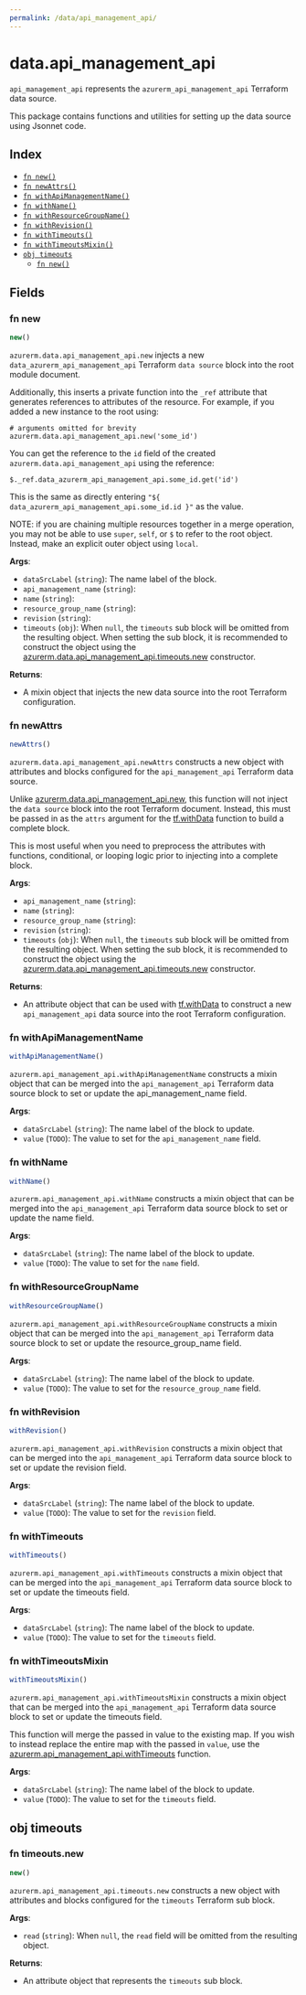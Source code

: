 ```yaml
---
permalink: /data/api_management_api/
---
```


# data.api_management_api

`api_management_api` represents the `azurerm_api_management_api` Terraform data source.



This package contains functions and utilities for setting up the data source using Jsonnet code.


## Index

* [`fn new()`](#fn-new)
* [`fn newAttrs()`](#fn-newattrs)
* [`fn withApiManagementName()`](#fn-withapimanagementname)
* [`fn withName()`](#fn-withname)
* [`fn withResourceGroupName()`](#fn-withresourcegroupname)
* [`fn withRevision()`](#fn-withrevision)
* [`fn withTimeouts()`](#fn-withtimeouts)
* [`fn withTimeoutsMixin()`](#fn-withtimeoutsmixin)
* [`obj timeouts`](#obj-timeouts)
  * [`fn new()`](#fn-timeoutsnew)

## Fields

### fn new

```ts
new()
```


`azurerm.data.api_management_api.new` injects a new `data_azurerm_api_management_api` Terraform `data source`
block into the root module document.

Additionally, this inserts a private function into the `_ref` attribute that generates references to attributes of the
resource. For example, if you added a new instance to the root using:

    # arguments omitted for brevity
    azurerm.data.api_management_api.new('some_id')

You can get the reference to the `id` field of the created `azurerm.data.api_management_api` using the reference:

    $._ref.data_azurerm_api_management_api.some_id.get('id')

This is the same as directly entering `"${ data_azurerm_api_management_api.some_id.id }"` as the value.

NOTE: if you are chaining multiple resources together in a merge operation, you may not be able to use `super`, `self`,
or `$` to refer to the root object. Instead, make an explicit outer object using `local`.

**Args**:
  - `dataSrcLabel` (`string`): The name label of the block.
  - `api_management_name` (`string`): 
  - `name` (`string`): 
  - `resource_group_name` (`string`): 
  - `revision` (`string`): 
  - `timeouts` (`obj`):  When `null`, the `timeouts` sub block will be omitted from the resulting object. When setting the sub block, it is recommended to construct the object using the [azurerm.data.api_management_api.timeouts.new](#fn-apimanagementapitimeoutsnew) constructor.

**Returns**:
- A mixin object that injects the new data source into the root Terraform configuration.


### fn newAttrs

```ts
newAttrs()
```


`azurerm.data.api_management_api.newAttrs` constructs a new object with attributes and blocks configured for the `api_management_api`
Terraform data source.

Unlike [azurerm.data.api_management_api.new](#fn-apimanagementapinew), this function will not inject the `data source`
block into the root Terraform document. Instead, this must be passed in as the `attrs` argument for the
[tf.withData](https://github.com/tf-libsonnet/core/tree/main/docs#fn-withdata) function to build a complete block.

This is most useful when you need to preprocess the attributes with functions, conditional, or looping logic prior to
injecting into a complete block.

**Args**:
  - `api_management_name` (`string`): 
  - `name` (`string`): 
  - `resource_group_name` (`string`): 
  - `revision` (`string`): 
  - `timeouts` (`obj`):  When `null`, the `timeouts` sub block will be omitted from the resulting object. When setting the sub block, it is recommended to construct the object using the [azurerm.data.api_management_api.timeouts.new](#fn-apimanagementapitimeoutsnew) constructor.

**Returns**:
  - An attribute object that can be used with [tf.withData](https://github.com/tf-libsonnet/core/tree/main/docs#fn-withdata) to construct a new `api_management_api` data source into the root Terraform configuration.


### fn withApiManagementName

```ts
withApiManagementName()
```

`azurerm.api_management_api.withApiManagementName` constructs a mixin object that can be merged into the `api_management_api`
Terraform data source block to set or update the api_management_name field.



**Args**:
  - `dataSrcLabel` (`string`): The name label of the block to update.
  - `value` (`TODO`): The value to set for the `api_management_name` field.


### fn withName

```ts
withName()
```

`azurerm.api_management_api.withName` constructs a mixin object that can be merged into the `api_management_api`
Terraform data source block to set or update the name field.



**Args**:
  - `dataSrcLabel` (`string`): The name label of the block to update.
  - `value` (`TODO`): The value to set for the `name` field.


### fn withResourceGroupName

```ts
withResourceGroupName()
```

`azurerm.api_management_api.withResourceGroupName` constructs a mixin object that can be merged into the `api_management_api`
Terraform data source block to set or update the resource_group_name field.



**Args**:
  - `dataSrcLabel` (`string`): The name label of the block to update.
  - `value` (`TODO`): The value to set for the `resource_group_name` field.


### fn withRevision

```ts
withRevision()
```

`azurerm.api_management_api.withRevision` constructs a mixin object that can be merged into the `api_management_api`
Terraform data source block to set or update the revision field.



**Args**:
  - `dataSrcLabel` (`string`): The name label of the block to update.
  - `value` (`TODO`): The value to set for the `revision` field.


### fn withTimeouts

```ts
withTimeouts()
```

`azurerm.api_management_api.withTimeouts` constructs a mixin object that can be merged into the `api_management_api`
Terraform data source block to set or update the timeouts field.



**Args**:
  - `dataSrcLabel` (`string`): The name label of the block to update.
  - `value` (`TODO`): The value to set for the `timeouts` field.


### fn withTimeoutsMixin

```ts
withTimeoutsMixin()
```

`azurerm.api_management_api.withTimeoutsMixin` constructs a mixin object that can be merged into the `api_management_api`
Terraform data source block to set or update the timeouts field.

This function will merge the passed in value to the existing map. If you wish
to instead replace the entire map with the passed in `value`, use the [azurerm.api_management_api.withTimeouts](TODO)
function.


**Args**:
  - `dataSrcLabel` (`string`): The name label of the block to update.
  - `value` (`TODO`): The value to set for the `timeouts` field.


## obj timeouts



### fn timeouts.new

```ts
new()
```


`azurerm.api_management_api.timeouts.new` constructs a new object with attributes and blocks configured for the `timeouts`
Terraform sub block.



**Args**:
  - `read` (`string`):  When `null`, the `read` field will be omitted from the resulting object.

**Returns**:
  - An attribute object that represents the `timeouts` sub block.
